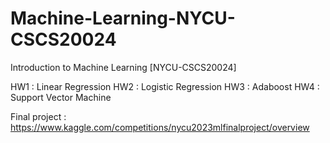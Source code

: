 # Machine-Learning-NYCU-CSCS20024
Introduction to Machine Learning [NYCU-CSCS20024]

HW1 : Linear Regression
HW2 : Logistic Regression
HW3 : Adaboost
HW4 : Support Vector Machine

Final project : https://www.kaggle.com/competitions/nycu2023mlfinalproject/overview
